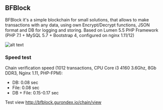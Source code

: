 ## BFBlock
BFBlock it's a simple blockchain for small solutions, that allows to make transactions with any data, using own Encrypt/Decrypt functions, JSON format and DB for logging and storing. Based on Lumen 5.5 PHP Framework (PHP 7.1 + MySQL 5.7 + Bootstrap 4, configured on nginx 1.11/12)

![alt text](http://paybinder.com/img/logo1.png)


### Speed test
Chain verification speed (1012 transactions, CPU Core i3 4160 3.6Ghz, 8Gb DDR3, Nginx 1.11, PHP-FPM):

 - DB: 0.08 sec
 - File: 0.08 sec
 - DB + File: 0.15-0.17 sec

Test view
http://bfblock.gurondex.io/chain/view
